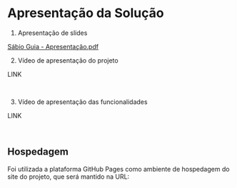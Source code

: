 # Apresentação da Solução


1. Apresentação de slides

[Sábio Guia - Apresentação.pdf](https://github.com/user-attachments/files/15855695/Sabio.Guia.-.Apresentacao.pdf)


2. Vídeo de apresentação do projeto

LINK

<br>

3. Vídeo de apresentação das funcionalidades

LINK

<br>


## Hospedagem

Foi utilizada a plataforma GitHub Pages como ambiente de hospedagem do site do projeto, que será mantido na URL: 
